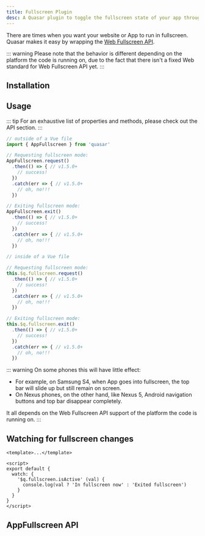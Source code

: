 ```yaml
---
title: Fullscreen Plugin
desc: A Quasar plugin to toggle the fullscreen state of your app through the Web Fullscreen API.
---
```

There are times when you want your website or App to run in fullscreen.
Quasar makes it easy by wrapping the [Web Fullscreen API](https://developer.mozilla.org/en-US/docs/Web/API/Fullscreen_API).

::: warning
Please note that the behavior is different depending on the platform the code is running on, due to the fact that there isn't a fixed Web standard for Web Fullscreen API yet.
:::

## Installation
<doc-installation plugins="AppFullscreen" />

## Usage
::: tip
For an exhaustive list of properties and methods, please check out the API section.
:::

``` js
// outside of a Vue file
import { AppFullscreen } from 'quasar'

// Requesting fullscreen mode:
AppFullscreen.request()
  .then(() => { // v1.5.0+
    // success!
  })
  .catch(err => { // v1.5.0+
    // oh, no!!!
  })

// Exiting fullscreen mode:
AppFullscreen.exit()
  .then(() => { // v1.5.0+
    // success!
  })
  .catch(err => { // v1.5.0+
    // oh, no!!!
  })
```

``` js
// inside of a Vue file

// Requesting fullscreen mode:
this.$q.fullscreen.request()
  .then(() => { // v1.5.0+
    // success!
  })
  .catch(err => { // v1.5.0+
    // oh, no!!!
  })

// Exiting fullscreen mode:
this.$q.fullscreen.exit()
  .then(() => { // v1.5.0+
    // success!
  })
  .catch(err => { // v1.5.0+
    // oh, no!!!
  })
```

<doc-example title="Basic" file="AppFullscreen/Basic" />

<doc-example title="On custom element" file="AppFullscreen/Targeted" />

::: warning
On some phones this will have little effect:
* For example, on Samsung S4, when App goes into fullscreen, the top bar will slide up but still remain on screen.
* On Nexus phones, on the other hand, like Nexus 5, Android navigation buttons and top bar disappear completely.

It all depends on the Web Fullscreen API support of the platform the code is running on.
:::

## Watching for fullscreen changes

``` vue
<template>...</template>

<script>
export default {
  watch: {
    '$q.fullscreen.isActive' (val) {
      console.log(val ? 'In fullscreen now' : 'Exited fullscreen')
    }
  }
}
</script>
```

## AppFullscreen API
<doc-api file="AppFullscreen" />
